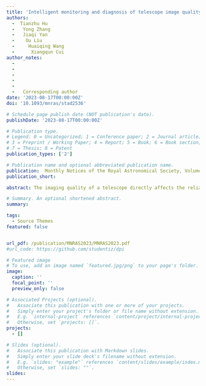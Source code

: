 ```yaml
---
title: 'Intelligent monitoring and diagnosis of telescope image quality '
authors:
  -  Tianzhu Hu
  -   Yong Zhang
  -   Jiaqi Yan
  -    Ou Liu
  -     Huaiqing Wang
  -      Xiangqun Cui
author_notes: 
  -   
  -   
  -   
  -   
  -   
  -   Corresponding author
date: '2023-08-17T00:00:00Z'
doi: '10.1093/mnras/stad2536'

# Schedule page publish date (NOT publication's date).
publishDate: '2023-08-17T00:00:00Z'

# Publication type.
# Legend: 0 = Uncategorized; 1 = Conference paper; 2 = Journal article;
# 3 = Preprint / Working Paper; 4 = Report; 5 = Book; 6 = Book section;
# 7 = Thesis; 8 = Patent
publication_types: ['2']

# Publication name and optional abbreviated publication name.
publication:  Monthly Notices of the Royal Astronomical Society, Volume 525, Issue 3
publication_short: 

abstract: The imaging quality of a telescope directly affects the reliability of astronomical research. Through the monitoring and diagnosis of imaging quality, the cause of the deterioration of imaging quality can be found in time, which is essential for ensuring the peaking performance of the telescope and high-quality imaging. Moreover, these operations are complex and crucial for achieving high-quality imaging of future giant telescope systems involving active optics, adaptive optics, and other advanced techniques. We propose a three-component method based on cutting-edge artificial intelligence technology to real-time monitor and efficiently diagnose the telescope image quality. The first component, an image quality monitoring system, monitors and outputs the telescope’s image quality. The second component is a query system with a knowledge graph, which outputs the node chains as the possible cause of poor image quality based on the input. The third component, a final estimator, uses the node parameter, which contains historical fault data and real-time updated data from sensors, to give the probability of each node chain. We construct and test the system in the Large Sky Area Multi-Object Fiber Spectroscopy Telescope.

# Summary. An optional shortened abstract.
summary: 

tags:
  - Source Themes
featured: false


url_pdf: /publication/MNRAS2023/MNRAS2023.pdf
#url_code: https://github.com/studentiz/dpi

# Featured image
# To use, add an image named `featured.jpg/png` to your page's folder.
image:
  caption: ''
  focal_point: ''
  preview_only: false

# Associated Projects (optional).
#   Associate this publication with one or more of your projects.
#   Simply enter your project's folder or file name without extension.
#   E.g. `internal-project` references `content/project/internal-project/index.md`.
#   Otherwise, set `projects: []`.
projects:
  - []

# Slides (optional).
#   Associate this publication with Markdown slides.
#   Simply enter your slide deck's filename without extension.
#   E.g. `slides: "example"` references `content/slides/example/index.md`.
#   Otherwise, set `slides: ""`.
slides:
---
```



